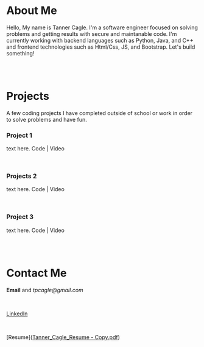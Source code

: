 # About Me

Hello, My name is Tanner Cagle. I'm a software engineer focused on solving problems and getting results with secure and maintanable code. I'm currently working with backend languages such as Python, Java, and C++ and frontend technologies such as Html/Css, JS, and Bootstrap. Let's build something!

<br><br>

# Projects

A few coding projects I have completed outside of school or work in order to solve problems and have fun.

### Project 1
text here.
Code | Video

<br>

### Projects 2
text here.
Code | Video

<br>

### Project 3
text here.
Code | Video

<br><br>

# Contact Me

**Email** and _tpcagle@gmail.com_

<br>

[LinkedIn](www.linkedin.com/in/tanner-cagle)

<br>

[Resume]([Tanner_Cagle_Resume - Copy.pdf](https://github.com/tanner-cagle/business-portfolio/files/8636649/Tanner_Cagle_Resume.-.Copy.pdf))

```

